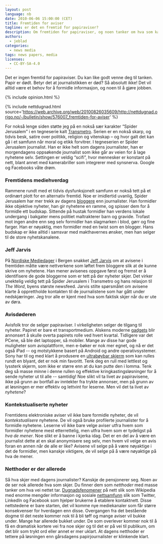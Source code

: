```yaml
---
layout: post
language: nb
date: 2010-06-06 15:00:00 (CET)
title: Fremtiden for aviser
tagline: er det en fremtid for papiraviser?
description: Om fremtiden for papiraviser, og noen tanker om hva som kan bli bestemmende for hvem som overlever.
authors:
  - jeblad
categories:
  - news media
tags: news papers, media
licenses:
  - CC-BY-SA-4.0
---
```


Det er ingen fremtid for papiraviser. Du kan like godt venne deg til tanken. Papir er dødt. Betyr det at journalistikken er død? Så absolutt ikke! Det vil alltid være et behov for å formidle informasjon, og noen til å gjøre jobben.

<!--more-->

{% include opinion.html %}

{% include nettdugnad.html source='https://web.archive.org/web/20100826035609/http://nettdugnad.origo.no/-/bulletin/show/576007_fremtiden-for-aviser' %}

For nokså lenge siden støtte jeg på en nokså sær karakter “Spider Jerusalem” i en tegneserie kalt [Transmetro](http://no.wikipedia.org/wiki/Transmetro). Serien er en nokså skarp, og tidvis besk, satire over politikk, religion og vitenskap – og hvor galt det kan gå i et samfunn når moral og etikk forvitrer. I tegneserien er Spider Jerusalem journalist. Han er ikke helt som dagens journalister, han er morgendagens oppsøkende journalist som ikke går av veien for å lage nyhetene selv. Settingen er veldig “scifi”, hvor mennesker er konstant på nett, blant annet med kamerabriller som integrerer med synsnerva. Google og Facebooks våte drøm.

### Fremtidens mediehverdag

Rammene rundt med et tidvis dysfunksjonelt samfunn er nokså tett på et ordinært plott for en alternativ fremtid. Noe er imidlertid uvanlig, Spider Jerusalem har mer trekk av dagens [bloggere](http://no.wikipedia.org/wiki/Blogg) enn journalister. Han formidler ikke objektive nyheter, han gir nyhetene en ramme, og spisser dem for å formidle ett budskap. Sittende på hustak formidler han verdens lokale undergang i bakgater mens politiet maltrakterer barn og gravide. Trofast mot ingen andre enn seg selv formidler han slagmarken i blod, gørr og fine farger. Han er nøyaktig, men formidler med en twist som en blogger. Hans budskap er ikke alltid i samsvar med makthavernes ønsker, men han selger til de store nyhetskanalene.

### Jeff Jarvis

På [Nordiske Mediedager](http://www.nordiskemediedager.no) i Bergen snakket [Jeff Jarvis](http://en.wikipedia.org/wiki/Jeff_Jarvis) om at avisene i fremtiden måtte være nettverkene som løftet frem bloggere slik at de kunne skrive om nyhetene. Han mener avisenes oppgave først og fremst er å identifisere de gode bloggerne som er tett på der nyheter skjer. Det virker unektelig veldig tett på Spider Jerusalem i Transmetro og hans relasjon til *The Word*, byens største newsfeed. Jarvis stilte spørsmålet om avisene klarte å opprettholde kontakten til de journalistene som har gått under nedskjæringer. Jeg tror alle er kjent med hva som faktisk skjer når du er ute av døra.

### Avisdøderen

Avisfolk tror de selger papiraviser. I virkeligheten selger de tilgang til nyheter. Papiret er bare et transportmedium. Alskens moderne [gadgets](http://no.wikipedia.org/wiki/Gadget) blir annonsert å skulle overta papirets rolle ved hvert kvartal. Tidligere var det PCene, så ble det laptopper, så mobiler. Mange av disse har gode muligheter som avisplattform, men e-bøker er nok mer egnet, og nå er det også iPad -- og motstykkene basert på Android og andre operativsystemer. Sony har til og med klart å produsere en [ultrabøybar skjerm](http://www.teknofil.no/wip4/sony-lanserer-ultraboeybar-skjerm/d.epl?id=44635) som kan rulles rundt en blyant, det er nok min favoritt. Tenk deg en rull med lettlest og lyssterk skjerm, som ikke er større enn at du kan putte den i lomma. Tenk deg så masse minne i denne rullen og effektive kringkastingsløsninger for å sende nyheter ut til alle -- samtidig! Noe slikt vil ta livet av papiravisene, ikke på grunn av bortfall av inntekter fra trykte annonser, men på grunn av at løsningen er mer effektiv og lettvint for leserne. Men vil det ta livet av *nyhetene*?

### Kontekstualiserte nyheter

Fremtidens elektroniske aviser vil ikke bare formidle nyheter, de vil *kontekstualisere* nyhetene. De vil også bruke profilerte journalister for å formidle nyhetene. Leserne vil ikke bare velge aviser utfra hvem som formidler nyhetene mest etterrettelig, men utfra hvem som er tydeligst på *hva de mener*. Noe slikt er å banne i kjerka idag. Det er en del av å være en journalist dette at en skal anonymisere seg selv, men hvem vil velge en avis foran en annen når de alle er like? Avisene vil selge på å være nøyaktige i det de formidler, men kanskje viktigere, de vil selge på å være nøyaktige på hva de mener.

### Netthoder er der allerede

Så hva skjer med dagens journalister? Kanskje de pensjonerer seg. Noen av de ser nok allerede hva som skjer. Du finner dem som *netthoder* med masse tanker om hva vei nettet tar. [Dugnadsfenomener](http://no.wikipedia.org/wiki/Crowdsourcing) på nett slik som Wikipedia med enorme mengder informasjon og sosiale [nettsamfunn](http://no.wikipedia.org/wiki/Nettsamfunn) slik som Twitter, LinkedIn og Facebook som hjelper brukerne å etablere kontaktnett. Disse nettstedene er bare starten, det vil komme nye mediekanaler som får større konsekvenser for hverdagen enn disse. Overgangen fra det bestående dogme til det neste kommer nok til å bli tøff og mange aviser vil bukke under. Mange har allerede bukket under. De som overlever kommer nok til å få en dramatisk kortere vei fra noe skjer og til det er på vei til publikum, om det blir som trykt ord eller annet er mer uklart. At dagens netthoder er tettere på løsningen enn gårsdagens papirjournalister er klinkende klart.
